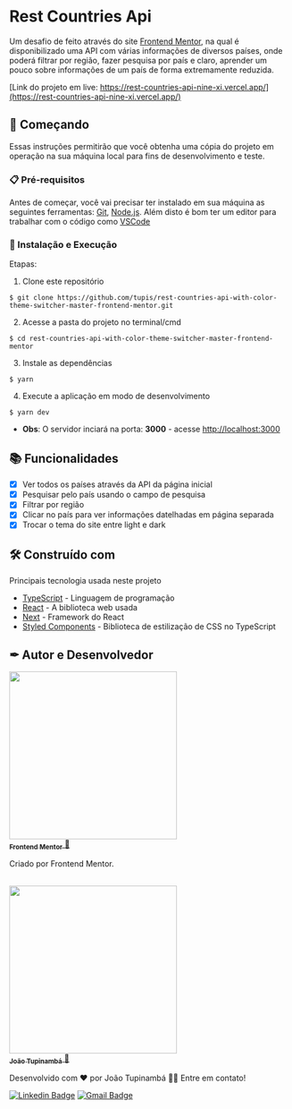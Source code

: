 # Rest Countries Api

Um desafio de feito através do site [Frontend Mentor](https://www.frontendmentor.io/home), na qual é disponibilizado uma API com várias informações de diversos países, onde poderá filtrar por região, fazer pesquisa por país e claro, aprender um pouco sobre informações de um país de forma extremamente reduzida.

[Link do projeto em live: https://rest-countries-api-nine-xi.vercel.app/](https://rest-countries-api-nine-xi.vercel.app/)

## 🚀 Começando

Essas instruções permitirão que você obtenha uma cópia do projeto em operação na sua máquina local para fins de desenvolvimento e teste.

### 📋 Pré-requisitos

Antes de começar, você vai precisar ter instalado em sua máquina as seguintes ferramentas:
[Git](https://git-scm.com), [Node.js](https://nodejs.org/en/).
Além disto é bom ter um editor para trabalhar com o código como [VSCode](https://code.visualstudio.com/)

### 🔧 Instalação e Execução

Etapas:

1. Clone este repositório

```
$ git clone https://github.com/tupis/rest-countries-api-with-color-theme-switcher-master-frontend-mentor.git
```

2. Acesse a pasta do projeto no terminal/cmd

```
$ cd rest-countries-api-with-color-theme-switcher-master-frontend-mentor
```

3. Instale as dependências

```
$ yarn
```

4. Execute a aplicação em modo de desenvolvimento

```
$ yarn dev
```

- **Obs**: O servidor inciará na porta: **3000** - acesse <http://localhost:3000>

## 📚 Funcionalidades

- [x] Ver todos os países através da API da página inicial
- [x] Pesquisar pelo país usando o campo de pesquisa
- [x] Filtrar por região
- [x] Clicar no país para ver informações datelhadas em página separada
- [x] Trocar o tema do site entre light e dark

## 🛠️ Construído com

Principais tecnologia usada neste projeto

- [TypeScript](https://www.typescriptlang.org/docs/) - Linguagem de programação
- [React](https://pt-br.reactjs.org/docs/getting-started.html) - A biblioteca web usada
- [Next](https://nextjs.org/docs) - Framework do React
- [Styled Components](https://styled-components.com/docs) - Biblioteca de estilização de CSS no TypeScript

## ✒ Autor e Desenvolvedor

<a href="https://www.frontendmentor.io//">
  <img src="https://avatars.githubusercontent.com/u/47932038?s=200&v=4" width="300px;" alt=""/>
 <br />
 <sub><b>Frontend Mentor</b></sub>
</a> 
<a href="https://github.com/frontendmentorio/" title="Github">🚀</a>

Criado por Frontend Mentor.

<br>

<a href="https://github.com/tupis">
  <img src="https://user-images.githubusercontent.com/95971013/183971745-f895f523-b707-4811-ba0e-d81409ca2205.jpg" width="300px;" alt=""/>
 <br />
 <sub><b>João Tupinambá</b></sub>
</a> 
<a href="https://github.com/tupis" title="Github">🚀</a>

Desenvolvido com ❤️ por João Tupinambá 👋🏽 Entre em contato!

[![Linkedin Badge](https://img.shields.io/badge/-Tupi-blue?style=flat-square&logo=Linkedin&logoColor=white&link=https://www.linkedin.com/in/joaotupinamba)](https://www.linkedin.com/in/joaotupinamba/)
[![Gmail Badge](https://img.shields.io/badge/-joaoh.tupinamba@gmail.com-c14438?style=flat-square&logo=Gmail&logoColor=white&link=mailto:tgmarinho@gmail.com)](mailto:joaoh.tupinamba@gmail.com)
